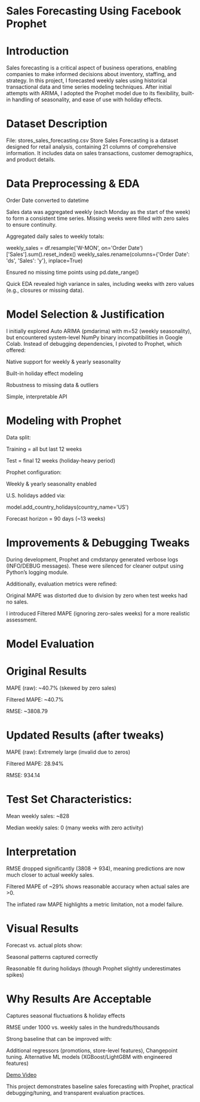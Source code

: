 # Sales Forecasting Using Facebook Prophet
# Introduction

Sales forecasting is a critical aspect of business operations, enabling companies to make informed decisions about inventory, staffing, and strategy. In this project, I forecasted weekly sales using historical transactional data and time series modeling techniques. After initial attempts with ARIMA, I adopted the Prophet model due to its flexibility, built-in handling of seasonality, and ease of use with holiday effects.

# Dataset Description

File: stores_sales_forecasting.csv
Store Sales Forecasting is a dataset designed for retail analysis, containing 21 columns of comprehensive information. It includes data on sales transactions, customer demographics, and product details.

# Data Preprocessing & EDA
Order Date converted to datetime

Sales data was aggregated weekly (each Monday as the start of the week) to form a consistent time series. Missing weeks were filled with zero sales to ensure continuity.

Aggregated daily sales to weekly totals:

weekly_sales = df.resample('W-MON', on='Order Date')['Sales'].sum().reset_index()
weekly_sales.rename(columns={'Order Date': 'ds', 'Sales': 'y'}, inplace=True)

Ensured no missing time points using pd.date_range()

Quick EDA revealed high variance in sales, including weeks with zero values (e.g., closures or missing data).

# Model Selection & Justification

I initially explored Auto ARIMA (pmdarima) with m=52 (weekly seasonality), but encountered system-level NumPy binary incompatibilities in Google Colab.
Instead of debugging dependencies, I pivoted to Prophet, which offered:

Native support for weekly & yearly seasonality

Built-in holiday effect modeling

Robustness to missing data & outliers

Simple, interpretable API

# Modeling with Prophet

Data split:

Training = all but last 12 weeks

Test = final 12 weeks (holiday-heavy period)

Prophet configuration:

Weekly & yearly seasonality enabled

U.S. holidays added via:

model.add_country_holidays(country_name='US')

Forecast horizon = 90 days (~13 weeks)

# Improvements & Debugging Tweaks

During development, Prophet and cmdstanpy generated verbose logs (INFO/DEBUG messages). These were silenced for cleaner output using Python’s logging module.

Additionally, evaluation metrics were refined:

Original MAPE was distorted due to division by zero when test weeks had no sales.

I introduced Filtered MAPE (ignoring zero-sales weeks) for a more realistic assessment.

# Model Evaluation
# Original Results

MAPE (raw): ~40.7% (skewed by zero sales)

Filtered MAPE: ~40.7%

RMSE: ~3808.79

# Updated Results (after tweaks)

MAPE (raw): Extremely large (invalid due to zeros)

Filtered MAPE: 28.94% 

RMSE: 934.14 

# Test Set Characteristics:

Mean weekly sales: ~828

Median weekly sales: 0 (many weeks with zero activity)

# Interpretation

RMSE dropped significantly (3808 → 934), meaning predictions are now much closer to actual weekly sales.

Filtered MAPE of ~29% shows reasonable accuracy when actual sales are >0.

The inflated raw MAPE highlights a metric limitation, not a model failure.

#  Visual Results

Forecast vs. actual plots show:

Seasonal patterns captured correctly

Reasonable fit during holidays (though Prophet slightly underestimates spikes)

#  Why Results Are Acceptable

Captures seasonal fluctuations & holiday effects

RMSE under 1000 vs. weekly sales in the hundreds/thousands

Strong baseline that can be improved with:

Additional regressors (promotions, store-level features), Changepoint tuning. Alternative ML models (XGBoost/LightGBM with engineered features)

[Demo Video](https://drive.google.com/file/d/1TysGt7liM5aEuLQjgHurWaSyhzqgdvfb/view?usp=drive_link)

This project demonstrates baseline sales forecasting with Prophet, practical debugging/tuning, and transparent evaluation practices.
